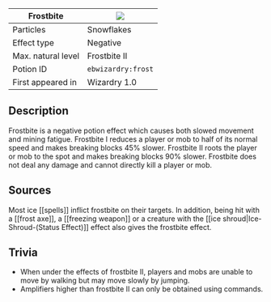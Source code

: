 | Frostbite | ![](https://github.com/Electroblob77/Wizardry/blob/1.12.2/src/main/resources/assets/ebwizardry/textures/gui/frost_icon.png) |
| --- | --- |
| Particles | Snowflakes |
| Effect type | Negative |
| Max. natural level | Frostbite II |
| Potion ID | `ebwizardry:frost` |
| First appeared in | Wizardry 1.0 |

## Description
Frostbite is a negative potion effect which causes both slowed movement and mining fatigue. Frostbite I reduces a player or mob to half of its normal speed and makes breaking blocks 45% slower. Frostbite II roots the player or mob to the spot and makes breaking blocks 90% slower. Frostbite does not deal any damage and cannot directly kill a player or mob.

## Sources
Most ice [[spells]] inflict frostbite on their targets. In addition, being hit with a [[frost axe]], a [[freezing weapon]] or a creature with the [[ice shroud|Ice-Shroud-(Status Effect)]] effect also gives the frostbite effect.

## Trivia
- When under the effects of frostbite II, players and mobs are unable to move by walking but may move slowly by jumping.
- Amplifiers higher than frostbite II can only be obtained using commands.
